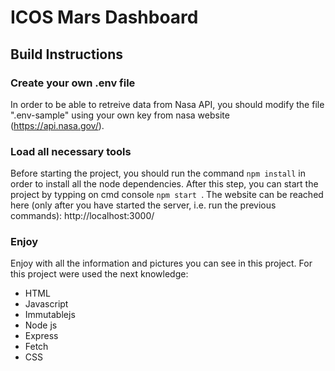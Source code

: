 # ICOS Mars Dashboard 

## Build Instructions

### Create your own .env file
In order to be able to retreive data from Nasa API, you should modify the file ".env-sample" using your own key from nasa website (https://api.nasa.gov/).

### Load all necessary tools

Before starting the project, you should run the command  ```npm install``` in order to install all the node dependencies. After this step, you can start the project by typping on cmd console ```npm start ```. 
The website can be reached here (only after you have started the server, i.e. run the previous commands): http://localhost:3000/

### Enjoy
Enjoy with all the information and pictures you can see in this project.
For this project were used the next knowledge:
- HTML
- Javascript
- Immutablejs
- Node js
- Express
- Fetch
- CSS
